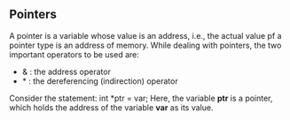 ## Pointers
A pointer is a variable whose value is an address, i.e., the actual value pf a pointer type is an address of memory. While dealing with pointers, the two important operators to be used are:
- & : the address operator
- \* : the dereferencing (indirection) operator

Consider the statement: int *ptr = var;
Here, the variable <strong>ptr</strong> is a pointer, which holds the address of the variable <strong>var</strong> as its value.
